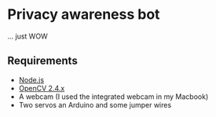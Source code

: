# Privacy awareness bot

... just WOW

## Requirements
* [Node.js](http://nodejs.org/)
* [OpenCV 2.4.x](http://opencv.org/)
* A webcam (I used the integrated webcam in my Macbook)
* Two servos an Arduino and some jumper wires
